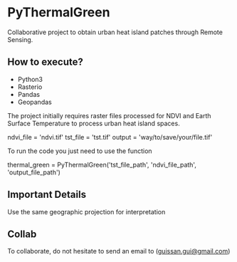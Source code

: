 # PyThermalGreen

Collaborative project to obtain urban heat island patches through Remote Sensing.

## How to execute?

* Python3
* Rasterio
* Pandas
* Geopandas

The project initially requires raster files processed for NDVI and Earth Surface Temperature to process urban heat island spaces.

ndvi_file = 'ndvi.tif'
tst_file = 'tst.tif'
output = 'way/to/save/your/file.tif'

To run the code you just need to use the function

thermal_green = PyThermalGreen('tst_file_path', 'ndvi_file_path', 'output_file_path')


## Important Details

Use the same geographic projection for interpretation

## Collab

To collaborate, do not hesitate to send an email to (guissan.gui@gmail.com)
